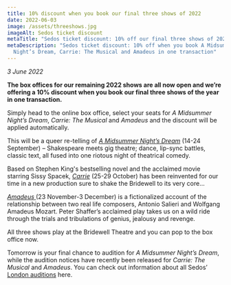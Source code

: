 ```yaml
---
title: 10% discount when you book our final three shows of 2022
date: 2022-06-03
image: /assets/threeshows.jpg
imageAlt: Sedos ticket discount
metaTitle: "Sedos ticket discount: 10% off our final three shows of 2022"
metaDescription: "Sedos ticket discount: 10% off when you book A Midsummer
  Night’s Dream, Carrie: The Musical and Amadeus in one transaction"
---
```

*3 June 2022*

**The box offices for our remaining 2022 shows are all now open and we’re offering a 10% discount when you book our final three shows of the year in one transaction.**

Simply head to the online box office, select your seats for *A Midsummer Night’s Dream*, *Carrie: The Musical* and *Amadeus* and the discount will be applied automatically.

This will be a queer re-telling of *[A Midsummer Night’s Dream](https://sedos.co.uk/shows/2022-a-midsummer-night-s-dream)* (14-24 September) – Shakespeare meets gig theatre; dance, lip-sync battles, classic text, all fused into one riotous night of theatrical comedy.

Based on Stephen King's bestselling novel and the acclaimed movie starring Sissy Spacek, *[Carrie](https://sedos.co.uk/shows/2022-carrie-the-musical)* (25-29 October) has been reinvented for our time in a new production sure to shake the Bridewell to its very core...

[*Amadeus* ](https://sedos.co.uk/shows/2022-amadeus)(23 November-3 December) is a fictionalized account of the relationship between two real life composers, Antonio Salieri and Wolfgang Amadeus Mozart. Peter Shaffer’s acclaimed play takes us on a wild ride through the trials and tribulations of genius, jealousy and revenge.

All three shows play at the Bridewell Theatre and you can pop to the box office now.

Tomorrow is your final chance to audition for *A Midsummer Night’s Dream*, while the audition notices have recently been released for *Carrie: The Musical* and *Amadeus*. You can check out information about all Sedos’ [London auditions](https://sedos.co.uk/get-involved) here.